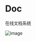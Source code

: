 # Doc
在线文档系统

![image](https://github.com/Doraizhang/Doc/assets/142593362/8ca6e883-3c46-43b3-b96c-db6c6d7a9ee1)
